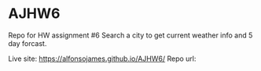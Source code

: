 # AJHW6
Repo for HW assignment #6
Search a city to get current weather info and 5 day forcast.

Live site: https://alfonsojames.github.io/AJHW6/
Repo url: 
